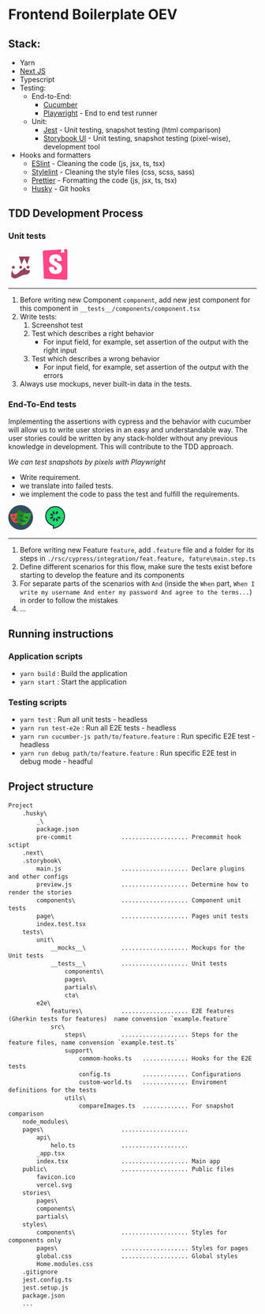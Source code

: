 # Frontend Boilerplate OEV

## Stack:

- Yarn
- [Next JS](https://nextjs.org/docs)
- Typescript
- Testing:
  - End-to-End:
    - [Cucumber](https://github.com/cucumber/cucumber-js)
    - [Playwright](https://playwright.dev/docs/intro) - End to end test runner
  - Unit:
    - [Jest](https://jestjs.io/docs/getting-started) - Unit testing, snapshot testing (html comparison)
    - [Storybook UI](https://storybook.js.org/blog/get-started-with-storybook-and-next-js/) - Unit testing, snapshot testing (pixel-wise), development tool
- Hooks and formatters
  - [ESlint](https://eslint.org/docs/user-guide/getting-started) - Cleaning the code (js, jsx, ts, tsx)
  - [Stylelint](https://https://stylelint.io/) - Cleaning the style files (css, scss, sass)
  - [Prettier](https://prettier.io/) - Formatting the code (js, jsx, ts, tsx)
  - [Husky](https://typicode.github.io/husky/#/) - Git hooks

## TDD Development Process

### Unit tests

<img src="./assets/jest-logo.png" alt="drawing" width="50"/><img src="./assets/white-plus.png" alt="drawing" width="20" style="position:relative; bottom:10px"/><img src="./assets/storybook.svg" alt="drawing" width="50"/>

---

1. Before writing new Component `component`, add new jest component for this component in `__tests__/components/component.tsx`
2. Write tests:
   1. Screenshot test
   2. Test which describes a right behavior
      - For input field, for example, set assertion of the output with the right input
   3. Test which describes a wrong behavior
      - For input field, for example, set assertion of the output with the errors
3. Always use mockups, never built-in data in the tests.

### End-To-End tests

Implementing the assertions with cypress and the behavior with cucumber will allow us to write user stories in an easy and understandable way.
The user stories could be written by any stack-holder without any previous knowledge in development.
This will contribute to the TDD approach.

_We can test snapshots by pixels with Playwright_

- Write requirement.
- we translate into failed tests.
- we implement the code to pass the test and fulfill the requirements.

<img src="./assets/playwright.png" alt="drawing" width="50"/><img src="./assets/white-plus.png" alt="drawing" width="20" style="position:relative; bottom:10px; left: 2px"/><img src="./assets/cucumberjs-logo.png" alt="drawing" width="50"/>

---

1. Before writing new Feature `feature`, add `.feature` file and a folder for its steps in `./rsc/cypress/integration/feat.feature, fature\main.step.ts`
2. Define different scenarios for this flow, make sure the tests exist before starting to develop the feature and its components
3. For separate parts of the scenarios with `And` (inside the `When` part, `When I write my username And enter my password And agree to the terms...`) in order to follow the mistakes
4. ...

## Running instructions

### Application scripts

- `yarn build` : Build the application
- `yarn start` : Start the application

### Testing scripts

- `yarn test` : Run all unit tests - headless
- `yarn run test-e2e` : Run all E2E tests - headless
- `yarn run cucumber-js path/to/feature.feature` : Run specific E2E test - headless
- `yarn run debug path/to/feature.feature` : Run specific E2E test in debug mode - headful

## Project structure

```
Project
    .husky\
        _\
        package.json
        pre-commit              ................... Precommit hook sctipt
    .next\
    .storybook\
        main.js                 ................... Declare plugins and other configs
        preview.js              ................... Determine how to render the stories
        components\             ................... Component unit tests
        page\                   ................... Pages unit tests
        index.test.tsx
    tests\
        unit\
            __mocks__\          ................... Mockups for the Unit tests
            __tests__\          ................... Unit tests
                components\
                pages\
                partials\
                cta\
        e2e\
            features\           ................... E2E features (Gherkin tests for features)  name convension `example.feature`
            src\
                steps\          ................... Steps for the feature files, name convension `example.test.ts`
                support\
                    commom-hooks.ts   ............. Hooks for the E2E tests
                    config.ts         ............. Configurations
                    custom-world.ts   ............. Enviroment definitions for the tests
                utils\
                    compareImages.ts  ............. For snapshot comparison
    node_modules\
    pages\                      ...................
        api\
            helo.ts             ...................
        _app.tsx
        index.tsx               ................... Main app
    public\                     ................... Public files
        favicon.ico
        vercel.svg
    stories\
        pages\
        components\
        partials\
    styles\
        components\             ................... Styles for components only
        pages\                  ................... Styles for pages
        global.css              ................... Global styles
        Home.modules.css
    .gitignore
    jest.config.ts
    jest.setup.js
    package.json
    ...
```
